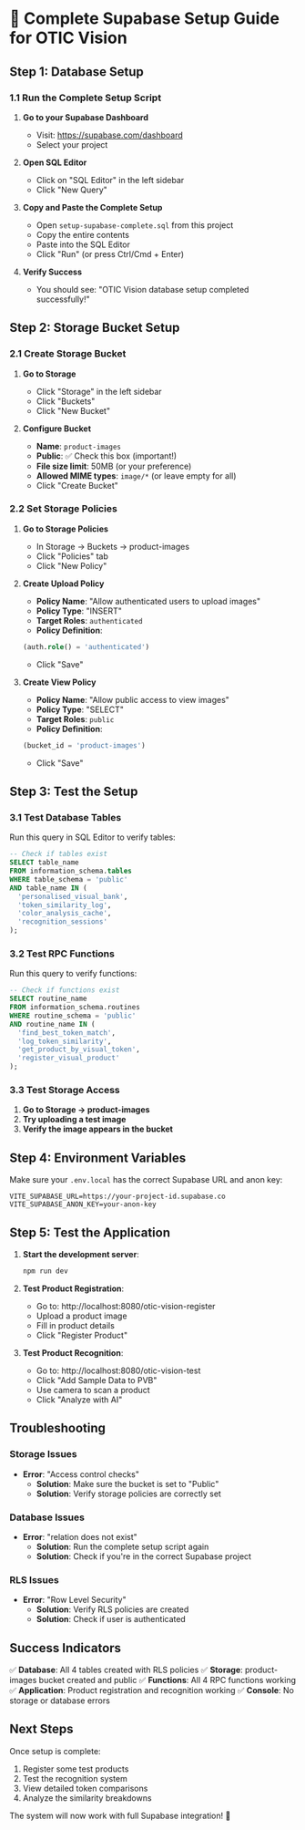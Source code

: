 # 🚀 Complete Supabase Setup Guide for OTIC Vision

## Step 1: Database Setup

### 1.1 Run the Complete Setup Script

1. **Go to your Supabase Dashboard**
   - Visit: https://supabase.com/dashboard
   - Select your project

2. **Open SQL Editor**
   - Click on "SQL Editor" in the left sidebar
   - Click "New Query"

3. **Copy and Paste the Complete Setup**
   - Open `setup-supabase-complete.sql` from this project
   - Copy the entire contents
   - Paste into the SQL Editor
   - Click "Run" (or press Ctrl/Cmd + Enter)

4. **Verify Success**
   - You should see: "OTIC Vision database setup completed successfully!"

## Step 2: Storage Bucket Setup

### 2.1 Create Storage Bucket

1. **Go to Storage**
   - Click "Storage" in the left sidebar
   - Click "Buckets"
   - Click "New Bucket"

2. **Configure Bucket**
   - **Name**: `product-images`
   - **Public**: ✅ Check this box (important!)
   - **File size limit**: 50MB (or your preference)
   - **Allowed MIME types**: `image/*` (or leave empty for all)
   - Click "Create Bucket"

### 2.2 Set Storage Policies

1. **Go to Storage Policies**
   - In Storage → Buckets → product-images
   - Click "Policies" tab
   - Click "New Policy"

2. **Create Upload Policy**
   - **Policy Name**: "Allow authenticated users to upload images"
   - **Policy Type**: "INSERT"
   - **Target Roles**: `authenticated`
   - **Policy Definition**:
   ```sql
   (auth.role() = 'authenticated')
   ```
   - Click "Save"

3. **Create View Policy**
   - **Policy Name**: "Allow public access to view images"
   - **Policy Type**: "SELECT"
   - **Target Roles**: `public`
   - **Policy Definition**:
   ```sql
   (bucket_id = 'product-images')
   ```
   - Click "Save"

## Step 3: Test the Setup

### 3.1 Test Database Tables

Run this query in SQL Editor to verify tables:

```sql
-- Check if tables exist
SELECT table_name 
FROM information_schema.tables 
WHERE table_schema = 'public' 
AND table_name IN (
  'personalised_visual_bank',
  'token_similarity_log', 
  'color_analysis_cache',
  'recognition_sessions'
);
```

### 3.2 Test RPC Functions

Run this query to verify functions:

```sql
-- Check if functions exist
SELECT routine_name 
FROM information_schema.routines 
WHERE routine_schema = 'public' 
AND routine_name IN (
  'find_best_token_match',
  'log_token_similarity',
  'get_product_by_visual_token',
  'register_visual_product'
);
```

### 3.3 Test Storage Access

1. **Go to Storage → product-images**
2. **Try uploading a test image**
3. **Verify the image appears in the bucket**

## Step 4: Environment Variables

Make sure your `.env.local` has the correct Supabase URL and anon key:

```env
VITE_SUPABASE_URL=https://your-project-id.supabase.co
VITE_SUPABASE_ANON_KEY=your-anon-key
```

## Step 5: Test the Application

1. **Start the development server**:
   ```bash
   npm run dev
   ```

2. **Test Product Registration**:
   - Go to: http://localhost:8080/otic-vision-register
   - Upload a product image
   - Fill in product details
   - Click "Register Product"

3. **Test Product Recognition**:
   - Go to: http://localhost:8080/otic-vision-test
   - Click "Add Sample Data to PVB"
   - Use camera to scan a product
   - Click "Analyze with AI"

## Troubleshooting

### Storage Issues
- **Error**: "Access control checks"
  - **Solution**: Make sure the bucket is set to "Public"
  - **Solution**: Verify storage policies are correctly set

### Database Issues
- **Error**: "relation does not exist"
  - **Solution**: Run the complete setup script again
  - **Solution**: Check if you're in the correct Supabase project

### RLS Issues
- **Error**: "Row Level Security"
  - **Solution**: Verify RLS policies are created
  - **Solution**: Check if user is authenticated

## Success Indicators

✅ **Database**: All 4 tables created with RLS policies
✅ **Storage**: product-images bucket created and public
✅ **Functions**: All 4 RPC functions working
✅ **Application**: Product registration and recognition working
✅ **Console**: No storage or database errors

## Next Steps

Once setup is complete:
1. Register some test products
2. Test the recognition system
3. View detailed token comparisons
4. Analyze the similarity breakdowns

The system will now work with full Supabase integration! 🎯



